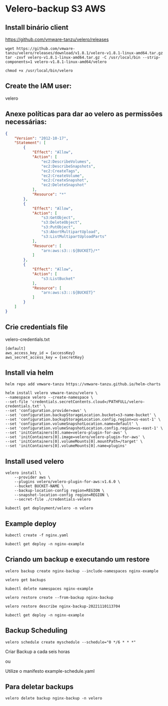 # Velero-backup S3 AWS

## Install binário client
https://github.com/vmware-tanzu/velero/releases

```
wget https://github.com/vmware-tanzu/velero/releases/download/v1.8.1/velero-v1.8.1-linux-amd64.tar.gz
tar -zxvf velero-v1.8.1-linux-amd64.tar.gz -C /usr/local/bin --strip-components=1 velero-v1.8.1-linux-amd64/velero
```
```
chmod +x /usr/local/bin/velero
```
## Create the IAM user:

velero

## Anexe políticas para dar ao velero as permissões necessárias:
```json
{
    "Version": "2012-10-17",
    "Statement": [
        {
            "Effect": "Allow",
            "Action": [
                "ec2:DescribeVolumes",
                "ec2:DescribeSnapshots",
                "ec2:CreateTags",
                "ec2:CreateVolume",
                "ec2:CreateSnapshot",
                "ec2:DeleteSnapshot"
            ],
            "Resource": "*"
        },
        {
            "Effect": "Allow",
            "Action": [
                "s3:GetObject",
                "s3:DeleteObject",
                "s3:PutObject",
                "s3:AbortMultipartUpload",
                "s3:ListMultipartUploadParts"
            ],
            "Resource": [
                "arn:aws:s3:::${BUCKET}/*"
            ]
        },
        {
            "Effect": "Allow",
            "Action": [
                "s3:ListBucket"
            ],
            "Resource": [
                "arn:aws:s3:::${BUCKET}"
            ]
        }
    ]
}
```
## Crie credentials file

velero-credentials.txt
```
[default]
aws_access_key_id = {accessKey}
aws_secret_access_key = {secretKey}
```

## Install via helm
```
helm repo add vmware-tanzu https://vmware-tanzu.github.io/helm-charts
```
```
helm install velero vmware-tanzu/velero \
--namespace velero --create-namespace \
--set-file 'credentials.secretContents.cloud=/PATHFULL/velero-credentials.txt' \
--set 'configuration.provider=aws' \
--set 'configuration.backupStorageLocation.bucket=s3-name-bucket' \
--set 'configuration.backupStorageLocation.config.region=us-east-1' \
--set 'configuration.volumeSnapshotLocation.name=default' \
--set 'configuration.volumeSnapshotLocation.config.region=us-east-1' \
--set 'initContainers[0].name=velero-plugin-for-aws' \
--set 'initContainers[0].image=velero/velero-plugin-for-aws' \
--set 'initContainers[0].volumeMounts[0].mountPath=/target' \
--set 'initContainers[0].volumeMounts[0].name=plugins'
```
## Install used velero
```
velero install \
    --provider aws \
    --plugins velero/velero-plugin-for-aws:v1.6.0 \
    --bucket BUCKET-NAME \
    --backup-location-config region=REGION \
    --snapshot-location-config region=REGION \
    --secret-file ./credentials-velero
```
```
kubectl get deployment/velero -n velero
```
## Example deploy
```
kubectl create -f nginx.yaml
```
```
kubectl get deploy -n nginx-example
```
## Criando um backup e executando um restore 
```
velero backup create nginx-backup --include-namespaces nginx-example
```
```
velero get backups
```
```
kubectl delete namespaces nginx-example
```
```
velero restore create --from-backup nginx-backup
```
```
velero restore describe nginx-backup-20221110113704
```
```
kubectl get deploy -n nginx-example
```
## Backup Scheduling

```
velero schedule create myschedule --schedule="0 */6 * * *"
```
Criar Backup a cada seis horas

ou

Utilize o manifesto example-schedule.yaml

## Para deletar backups 
```
velero delete backup nginx-backup -n velero
```
